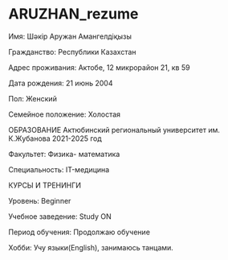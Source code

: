 # ARUZHAN_rezume
Имя: Шәкір Аружан Амангелдіқызы

 Гражданство: Республики Казахстан

 Адрес проживания: Актобе, 12 микрорайон 21, кв 59

 Дата рождения: 21 июнь 2004
 
 Пол: Женский

 Семейное положение: Холостая

ОБРАЗОВАНИЕ
Актюбинский региональный университет им. К.Жубанова 2021-2025 год

Факультет: Физика- математика

Специальность: IT-медицина

КУРСЫ И ТРЕНИНГИ

Уровень: Beginner

Учебное заведение: Study ON

Период обучения: Продолжаю обучение

 Хобби: Учу языки(English), занимаюсь танцами.

